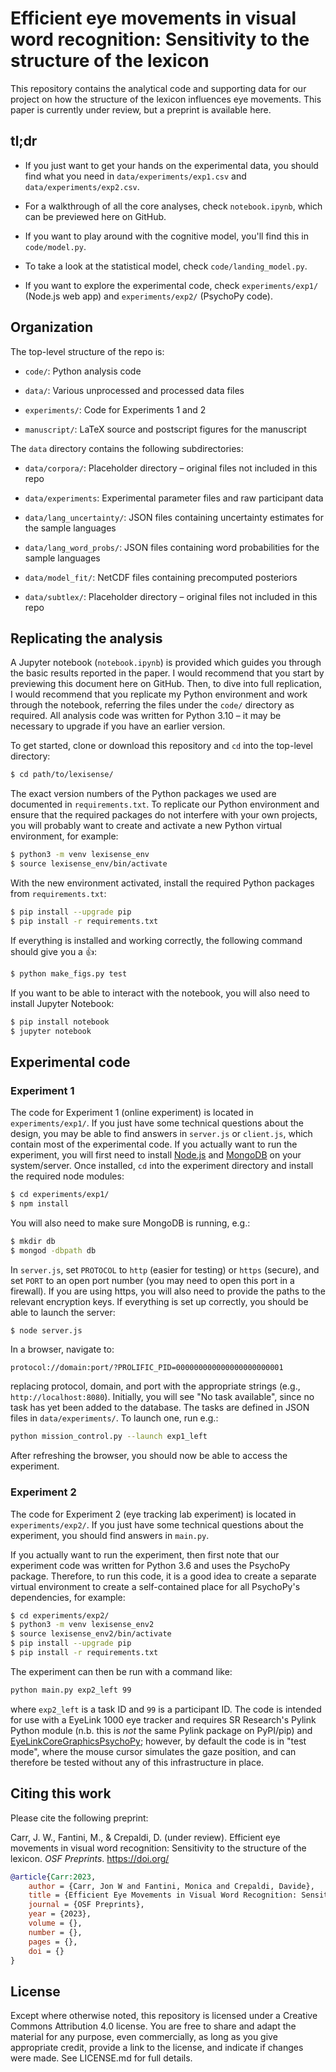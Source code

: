 Efficient eye movements in visual word recognition: Sensitivity to the structure of the lexicon
===============================================================================================

This repository contains the analytical code and supporting data for our project on how the structure of the lexicon influences eye movements. This paper is currently under review, but a preprint is available here.


tl;dr
-----

- If you just want to get your hands on the experimental data, you should find what you need in `data/experiments/exp1.csv` and `data/experiments/exp2.csv`.

- For a walkthrough of all the core analyses, check `notebook.ipynb`, which can be previewed here on GitHub.

- If you want to play around with the cognitive model, you'll find this in `code/model.py`.

- To take a look at the statistical model, check `code/landing_model.py`.

- If you want to explore the experimental code, check `experiments/exp1/` (Node.js web app) and `experiments/exp2/` (PsychoPy code).


Organization
------------

The top-level structure of the repo is:

- `code/`: Python analysis code

- `data/`: Various unprocessed and processed data files

- `experiments/`: Code for Experiments 1 and 2

- `manuscript/`: LaTeX source and postscript figures for the manuscript

The `data` directory contains the following subdirectories:

- `data/corpora/`: Placeholder directory – original files not included in this repo

- `data/experiments`: Experimental parameter files and raw participant data

- `data/lang_uncertainty/`: JSON files containing uncertainty estimates for the sample languages

- `data/lang_word_probs/`: JSON files containing word probabilities for the sample languages

- `data/model_fit/`: NetCDF files containing precomputed posteriors

- `data/subtlex/`: Placeholder directory – original files not included in this repo


Replicating the analysis
------------------------

A Jupyter notebook (`notebook.ipynb`) is provided which guides you through the basic results reported in the paper. I would recommend that you start by previewing this document here on GitHub. Then, to dive into full replication, I would recommend that you replicate my Python environment and work through the notebook, referring the files under the `code/` directory as required. All analysis code was written for Python 3.10 – it may be necessary to upgrade if you have an earlier version.

To get started, clone or download this repository and `cd` into the top-level directory:

```bash
$ cd path/to/lexisense/
```

The exact version numbers of the Python packages we used are documented in `requirements.txt`. To replicate our Python environment and ensure that the required packages do not interfere with your own projects, you will probably want to create and activate a new Python virtual environment, for example:

```bash
$ python3 -m venv lexisense_env
$ source lexisense_env/bin/activate
```

With the new environment activated, install the required Python packages from `requirements.txt`:

```bash
$ pip install --upgrade pip
$ pip install -r requirements.txt
```

If everything is installed and working correctly, the following command should give you a 👍:

```bash
$ python make_figs.py test
```

If you want to be able to interact with the notebook, you will also need to install Jupyter Notebook:

```bash
$ pip install notebook
$ jupyter notebook
```


Experimental code
-----------------

### Experiment 1

The code for Experiment 1 (online experiment) is located in `experiments/exp1/`. If you just have some technical questions about the design, you may be able to find answers in `server.js` or `client.js`, which contain most of the experimental code. If you actually want to run the experiment, you will first need to install [Node.js](https://nodejs.org) and [MongoDB](https://www.mongodb.com) on your system/server. Once installed, `cd` into the experiment directory and install the required node modules:

```bash
$ cd experiments/exp1/
$ npm install
```

You will also need to make sure MongoDB is running, e.g.:

```bash
$ mkdir db
$ mongod -dbpath db
```

In `server.js`, set `PROTOCOL` to `http` (easier for testing) or `https` (secure), and set `PORT` to an open port number (you may need to open this port in a firewall). If you are using https, you will also need to provide the paths to the relevant encryption keys. If everything is set up correctly, you should be able to launch the server:

```bash
$ node server.js
```

In a browser, navigate to:

```
protocol://domain:port/?PROLIFIC_PID=000000000000000000000001
```

replacing protocol, domain, and port with the appropriate strings (e.g., `http://localhost:8080`). Initially, you will see "No task available", since no task has yet been added to the database. The tasks are defined in JSON files in `data/experiments/`. To launch one, run e.g.:

```bash
python mission_control.py --launch exp1_left
```

After refreshing the browser, you should now be able to access the experiment.


### Experiment 2

The code for Experiment 2 (eye tracking lab experiment) is located in `experiments/exp2/`. If you just have some technical questions about the experiment, you should find answers in `main.py`.

If you actually want to run the experiment, then first note that our experiment code was written for Python 3.6 and uses the PsychoPy package. Therefore, to run this code, it is a good idea to create a separate virtual environment to create a self-contained place for all PsychoPy's dependencies, for example:

```bash
$ cd experiments/exp2/
$ python3 -m venv lexisense_env2
$ source lexisense_env2/bin/activate
$ pip install --upgrade pip
$ pip install -r requirements.txt
```

The experiment can then be run with a command like:

```bash
python main.py exp2_left 99
```

where `exp2_left` is a task ID and `99` is a participant ID. The code is intended for use with a EyeLink 1000 eye tracker and requires SR Research's Pylink Python module (n.b. this is *not* the same Pylink package on PyPI/pip) and [EyeLinkCoreGraphicsPsychoPy](https://github.com/wanjam/Easy-Eyelink-Interface); however, by default the code is in "test mode", where the mouse cursor simulates the gaze position, and can therefore be tested without any of this infrastructure in place.


Citing this work
----------------

Please cite the following preprint:

Carr, J. W., Fantini, M., & Crepaldi, D. (under review). Efficient eye movements in visual word recognition: Sensitivity to the structure of the lexicon. *OSF Preprints*. https://doi.org/

```bibtex
@article{Carr:2023,
	author = {Carr, Jon W and Fantini, Monica and Crepaldi, Davide},
	title = {Efficient Eye Movements in Visual Word Recognition: Sensitivity to the Structure of the Lexicon},
	journal = {OSF Preprints},
	year = {2023},
	volume = {},
	number = {},
	pages = {},
	doi = {}
}
```


License
-------

Except where otherwise noted, this repository is licensed under a Creative Commons Attribution 4.0 license. You are free to share and adapt the material for any purpose, even commercially, as long as you give appropriate credit, provide a link to the license, and indicate if changes were made. See LICENSE.md for full details.
